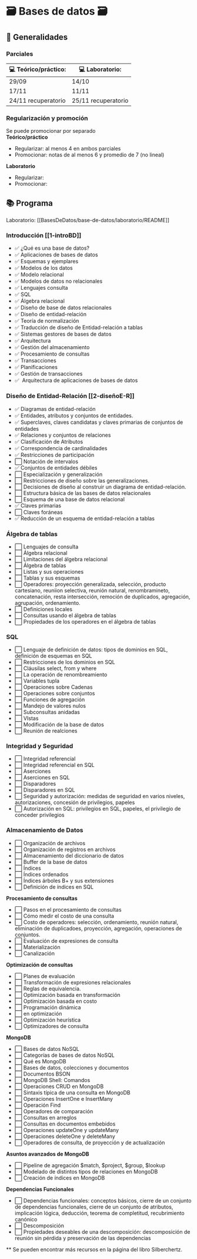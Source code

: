 # 🗃️ Bases de datos 🗃️

## 📆️ Generalidades

### **Parciales** 
| 💻️ Teórico/práctico: | 💻️ Laboratorio: |
| --- | --- |
| 29/09 | 14/10 | 
| 17/11 | 11/11 | 
| 24/11 recuperatorio | 25/11 recuperatorio | 

### Regularización y promoción

Se puede promocionar por separado  
**Teórico/práctico**  
* Regularizar: al menos 4 en ambos parciales
* Promocionar: notas de al menos 6 y promedio de 7 (no lineal)

**Laboratorio**
* Regularizar:
* Promocionar:

## 📚️ Programa
Laboratorio: [[BasesDeDatos/base-de-datos/laboratorio/README]]
### **Introducción** [[1-introBD]] 
+ ✅️ ¿Qué es una base de datos?
+ ✅️ Aplicaciones de bases de datos
+ ✅️ Esquemas y ejemplares
+ ✅️ Modelos de los datos
+ ✅️ Modelo relacional
+ ✅️ Modelos de datos no relacionales
+ ✅️ Lenguajes consulta
+ ✅️ SQL
+ ✅️ Álgebra relacional
+ ✅️ Diseño de base de datos relacionales
+ ✅️ Diseño de entidad-relación
+ ✅️ Teoría de normalización
+ ✅️ Traducción de diseño de Entidad-relación a tablas
+ ✅️ Sistemas gestores de bases de datos
+ ✅️ Arquitectura
+ ✅️ Gestión del almacenamiento
+ ✅️ Procesamiento de consultas
+ ✅️ Transacciones
+ ✅️ Planificaciones
+ ✅️ Gestión de transacciones
+ ✅️  Arquitectura de aplicaciones de bases de datos

### **Diseño de Entidad-Relación** [[2-diseñoE-R]]
+ ✅️ Diagramas de entidad-relación
+ ✅️ Entidades, atributos y conjuntos de entidades.
+ ✅️ Superclaves, claves candidatas y claves primarias de conjuntos de entidades
+ ✅️ Relaciones y conjuntos de relaciones
+ ✅️ Clasificación de Atributos
+ ✅️ Correspondencia de cardinalidades
+ ✅️ Restricciones de participación
+ ⬜️ Notación de intervalos
+ ✅️ Conjuntos de entidades débiles
+ ⬜️ Especialización y generalización
+ ⬜️ Restricciones de diseño sobre las generalizaciones.
+ ⬜️ Decisiones de diseño al construir un diagrama de entidad-relación.
+ ⬜️ Estructura básica de las bases de datos relacionales
+ ⬜️ Esquema de una base de datos relacional
+ ✅️ Claves primarias
+ ⬜️ Claves foráneas
+ ✅️ Reducción de un esquema de entidad-relación a tablas

### **Álgebra de tablas**
+ ⬜️ Lenguajes de consulta
+ ⬜️ Álgebra relacional
+ ⬜️ Limitaciones del álgebra relacional
+ ⬜️ Álgebra de tablas
+ ⬜️ Listas y sus operaciones
+ ⬜️ Tablas y sus esquemas
+ ⬜️ Operadores: proyección generalizada, selección, producto cartesiano,
     reuniion selectiva, reunión natural, renombramineto, concatenación,
     resta intersección, remoción de duplicados, agregación, agrupación,
     ordenamiento.
+ ⬜️ Definiciones locales
+ ⬜️ Consultas usando el álgebra de tablas
+ ⬜️ Propiedades de los operadores en el álgebra de tablas

### **SQL**
+ ⬜️ Lenguaje de definición de datos: tipos de dominios en SQL, definición de
     esquemas en SQL
+ ⬜️ Restricciones de los dominios en SQL
+ ⬜️ Cláusilas select, from y where
+ ⬜️ La operación de renombreamiento
+ ⬜️ Variables tupla
+ ⬜️ Operaciones sobre Cadenas
+ ⬜️ Operaciones sobre conjuntos
+ ⬜️ Funciones de agregación
+ ⬜️ Mandejo de valores nulos
+ ⬜️ Subconsultas anidadas
+ ⬜️ VIstas
+ ⬜️ Modificación de la base de datos
+ ⬜️ Reunión de realciones

### **Integridad y Seguridad**
+ ⬜️ Integridad referencial
+ ⬜️ Integridad referencial en SQL
+ ⬜️ Aserciones
+ ⬜️ Aserciones en SQL
+ ⬜️ Disparadores
+ ⬜️ Disparadores en SQL
+ ⬜️ Seguridad y autorización: medidas de seguridad en varios niveles,
     autorizaciones, concesión de privilegios, papeles
+ ⬜️ Autorización en SQL: privilegios en SQL, papeles, el privilegio de conceder
     privilegios

### **Almacenamiento de Datos**
+ ⬜️ Organización de archivos
+ ⬜️ Organización de registros en archivos
+ ⬜️ Almacenamiento del diccionario de datos
+ ⬜️ Buffer de la base de datos 
+ ⬜️ Índices
+ ⬜️ Índices ordenados
+ ⬜️ Índices árboles B+ y sus extensiones
+ ⬜️ Definición de índices en SQL

**Procesamiento de consultas**
+ ⬜️ Pasos en el procesamiento de consultas
+ ⬜️ Cómo medir el costo de una consulta
+ ⬜️ Costo de operadores: selección, ordenamiento, reunión natural, eliminación
     de duplicadoes, proyección, agregación, operaciones de conjuntos.
+ ⬜️ Evaluación de expresiones de consulta
+ ⬜️ Materialización
+ ⬜️ Canalización

**Optimización de consultas**
+ ⬜️ Planes de evaluación
+ ⬜️ Transformación de expresiones relacionales
+ ⬜️ Reglas de equivalencia.
+ ⬜️ Optimización basada en transformación
+ ⬜️ Optimización basada en costo
+ ⬜️ Programación dinámica
+ ⬜️ en optimización
+ ⬜️ Optimización heurística
+ ⬜️ Optimizadores de consulta

**MongoDB**
+ ⬜️ Bases de datos NoSQL
+ ⬜️ Categorías de bases de datos NoSQL
+ ⬜️ Qué es MongoDB
+ ⬜️ Bases de datos, colecciones y documentos
+ ⬜️ Documentos BSON
+ ⬜️ MongoDB Shell: Comandos 
+ ⬜️ Operaciones CRUD en MongoDB
+ ⬜️ Sintaxis típica de una consulta en MongoDB
+ ⬜️ Operaciones InsertOne e InsertMany
+ ⬜️ Operación Find
+ ⬜️ Operadores de comparación
+ ⬜️ Consultas en arreglos
+ ⬜️ Consultas en documentos embebidos
+ ⬜️ Operaciones updateOne y updateMany
+ ⬜️ Operaciones deleteOne y deleteMany
+ ⬜️ Operadores de consulta, de proyección y de actualización

**Asuntos avanzados de MongoDB**
+ ⬜️ Pipeline de agregación $match, $project, $group, $lookup
+ ⬜️ Modelado de distintos tipos de relaciones en MongoDB
+ ⬜️ Creación de índices en MongoDB

**Dependencias Funcionales**
+ ⬜️ Dependencias funcionales: conceptos básicos, cierre de un conjunto de
     dependencias funcionales, cierre de un conjunto de atributos, implicación
     lógica, deducción, teorema de completitud, recubrimiento canónico
+ ⬜️ Descomposición
+ ⬜️ Propiedades deseables de una descomposición: descomposición de reunión sin
     pérdida y preservación de las dependencias

** Se pueden encontrar más recursos en la página del libro Silberchertz.
